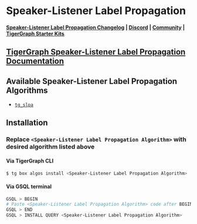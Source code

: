 
# Speaker-Listener Label Propagation

#### [Speaker-Listener Label Propagation Changelog](https://github.com/tigergraph/gsql-graph-algorithms/blob/master/algorithms/Community/speaker-listener_label_propagation/CHANGELOG.md) | [Discord](https://discord.gg/vFbmPyvJJN) | [Community](https://community.tigergraph.com) | [TigerGraph Starter Kits](https://github.com/zrougamed/TigerGraph-Starter-Kits-Parser)

## [TigerGraph Speaker-Listener Label Propagation Documentation](https://docs.tigergraph.com/graph-ml/current/community-algorithms/slpa)

## Available Speaker-Listener Label Propagation Algorithms 

* [`tg_slpa`](https://github.com/tigergraph/gsql-graph-algorithms/blob/github_link_fix/algorithms/Community/speaker-listener_label_propagation/tg_slpa.gsql)

## Installation 

### Replace `<Speaker-Listener Label Propagation Algorithm>` with desired algorithm listed above 

#### Via TigerGraph CLI

```bash
$ tg box algos install <Speaker-Listener Label Propagation Algorithm>
```

#### Via GSQL terminal

```bash
GSQL > BEGIN
# Paste <Speaker-Listener Label Propagation Algorithm> code after BEGIN command
GSQL > END 
GSQL > INSTALL QUERY <Speaker-Listener Label Propagation Algorithm>
```
